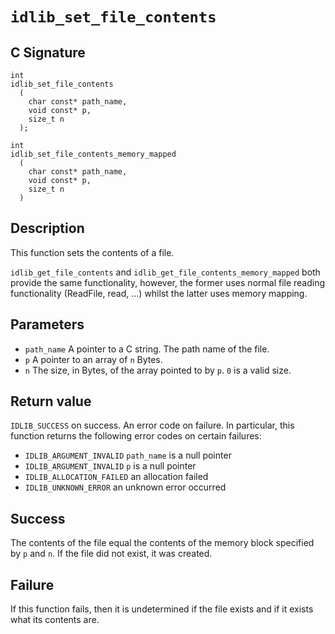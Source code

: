 # `idlib_set_file_contents`

## C Signature
```
int
idlib_set_file_contents
  (
    char const* path_name,
    void const* p,
    size_t n
  );

int
idlib_set_file_contents_memory_mapped
  (
    char const* path_name,
    void const* p,
    size_t n
  )
```

## Description
This function sets the contents of a file.

`idlib_get_file_contents` and `idlib_get_file_contents_memory_mapped` both provide the same functionality, however, the former uses normal file reading functionality (ReadFile, read, ...) whilst the latter uses memory mapping.

## Parameters
- `path_name` A pointer to a C string. The path name of the file.
- `p` A pointer to an array of `n` Bytes.
- `n` The size, in Bytes, of the array pointed to by `p`. `0` is a valid size.

## Return value
`IDLIB_SUCCESS` on success. An error code on failure.
In particular, this function returns the following error codes on certain failures:
- `IDLIB_ARGUMENT_INVALID` `path_name` is a null pointer
- `IDLIB_ARGUMENT_INVALID` `p` is a null pointer
- `IDLIB_ALLOCATION_FAILED` an allocation failed
- `IDLIB_UNKNOWN_ERROR` an unknown error occurred

## Success
The contents of the file equal the contents of the memory block specified by `p` and `n`.
If the file did not exist, it was created.

## Failure
If this function fails, then it is undetermined if the file exists and if it exists what its contents are.
